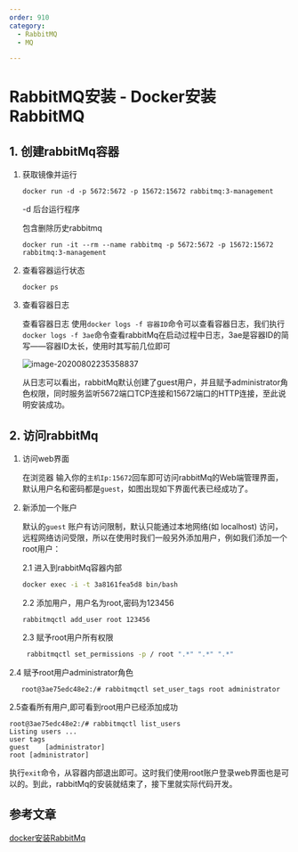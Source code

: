 ```yaml
---
order: 910
category:
  - RabbitMQ  
  - MQ

---
```


# RabbitMQ安装 - Docker安装RabbitMQ

## 1. 创建rabbitMq容器

1. 获取镜像并运行

   ```
   docker run -d -p 5672:5672 -p 15672:15672 rabbitmq:3-management
   ```

   -d 后台运行程序

   包含删除历史rabbitmq

   ```
   docker run -it --rm --name rabbitmq -p 5672:5672 -p 15672:15672 rabbitmq:3-management
   ```

2. 查看容器运行状态

   ```
   docker ps
   ```

3. 查看容器日志

   查看容器日志 使用`docker logs -f 容器ID`命令可以查看容器日志，我们执行`docker logs -f 3ae`命令查看rabbitMq在启动过程中日志，3ae是容器ID的简写——容器ID太长，使用时其写前几位即可

   ![image-20200802235358837](https://abelsun-1256449468.cos.ap-beijing.myqcloud.com/image/image-20200802235358837.png)

   从日志可以看出，rabbitMq默认创建了guest用户，并且赋予administrator角色权限，同时服务监听5672端口TCP连接和15672端口的HTTP连接，至此说明安装成功。

## 2. 访问rabbitMq

1. 访问web界面

   在浏览器 输入你的`主机Ip:15672`回车即可访问rabbitMq的Web端管理界面，默认用户名和密码都是`guest`，如图出现如下界面代表已经成功了。

2. 新添加一个账户

   默认的`guest` 账户有访问限制，默认只能通过本地网络(如 localhost) 访问，远程网络访问受限，所以在使用时我们一般另外添加用户，例如我们添加一个root用户：

   2.1 进入到rabbitMq容器内部

   ```sh
   docker exec -i -t 3a8161fea5d8 bin/bash
   ```

   2.2  添加用户，用户名为root,密码为123456

   ```
   rabbitmqctl add_user root 123456
   ```

   2.3 赋予root用户所有权限

   ```sh
    rabbitmqctl set_permissions -p / root ".*" ".*" ".*"
   ```

2.4 赋予root用户administrator角色

```
   root@3ae75edc48e2:/# rabbitmqctl set_user_tags root administrator
```

   2.5查看所有用户,即可看到root用户已经添加成功

   ```
root@3ae75edc48e2:/# rabbitmqctl list_users
   Listing users ...
   user	tags
   guest	[administrator]
   root	[administrator]
   ```

   执行`exit`命令，从容器内部退出即可。这时我们使用root账户登录web界面也是可以的。到此，rabbitMq的安装就结束了，接下里就实际代码开发。



## 参考文章

[docker安装RabbitMq](https://juejin.im/post/6844903970545090574)
